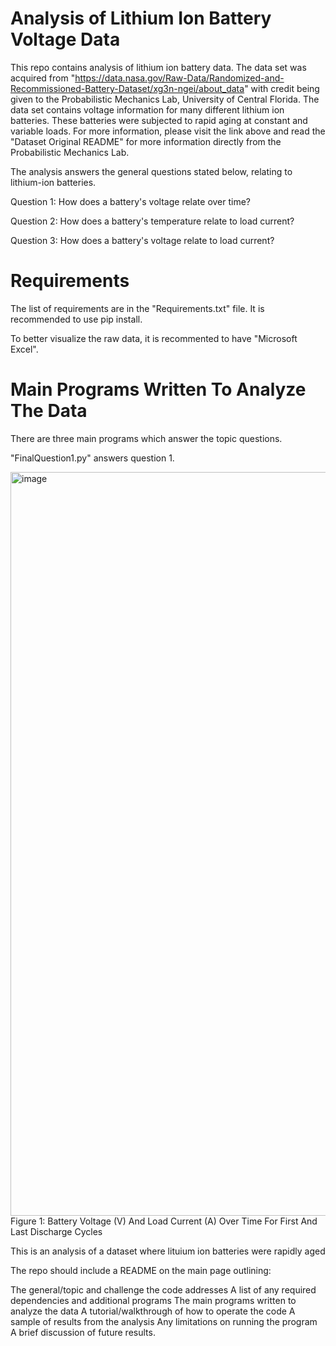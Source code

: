 # Analysis of Lithium Ion Battery Voltage Data
This repo contains analysis of lithium ion battery data. The data set was acquired from "https://data.nasa.gov/Raw-Data/Randomized-and-Recommissioned-Battery-Dataset/xg3n-ngei/about_data" with credit being given to the Probabilistic Mechanics Lab, University of Central Florida. The data set contains voltage information for many different lithium ion batteries. These batteries were subjected to rapid aging at constant and variable loads. For more information, please visit the link above and read the "Dataset Original README" for more information directly from the Probabilistic Mechanics Lab. 

The analysis answers the general questions stated below, relating to lithium-ion batteries.

Question 1: How does a battery's voltage relate over time?

Question 2: How does a battery's temperature relate to load current?

Question 3: How does a battery's voltage relate to load current?

# Requirements
The list of requirements are in the "Requirements.txt" file. It is recommended to use pip install.

To better visualize the raw data, it is recommented to have "Microsoft Excel".

# Main Programs Written To Analyze The Data

There are three main programs which answer the topic questions. 

"FinalQuestion1.py" answers question 1. 

<img width="1190" alt="image" src="https://github.com/user-attachments/assets/11237fe0-953f-467d-9c93-05672569334d" />
Figure 1: Battery Voltage (V) And Load Current (A) Over Time For First And Last Discharge Cycles


 This is an analysis of a dataset where lituium ion batteries were rapidly aged


The repo should include a README on the main page outlining:

The general/topic and challenge the code addresses
A list of any required dependencies and additional programs
The main programs written to analyze the data
A tutorial/walkthrough of how to operate the code
A sample of results from the analysis
Any limitations on running the program
A brief discussion of future results.
